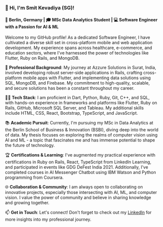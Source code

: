 ### 👋 Hi, I'm Smit Kevadiya (SG)!

#### 📍 Berlin, Germany | 🎓 MSc Data Analytics Student | 💻 Software Engineer with a Passion for AI & ML

Welcome to my GitHub profile! As a dedicated Software Engineer, I have cultivated a diverse skill set in cross-platform mobile and web application development. My experience spans across healthcare, e-commerce, and education sectors, where I've harnessed the power of technologies like Flutter, Ruby on Rails, and MongoDB.

🔧 **Professional Background**: My journey at Azzure Solutions in Surat, India, involved developing robust server-side applications in Rails, crafting cross-platform mobile apps with Flutter, and implementing data solutions using SQL, MongoDB, and Firebase. My commitment to high-quality, scalable, and secure solutions has been a constant throughout my career.

👨‍💻 **Tech Stack**: I am proficient in Dart, Python, Ruby, Git, C++, and SQL, with hands-on experience in frameworks and platforms like Flutter, Ruby on Rails, GitHub, Microsoft SQL Server, and Tableau. My additional skills include HTML, CSS, React, Bootstrap, TypeScript, and JavaScript.

📚 **Academic Pursuit**: Currently, I'm pursuing my MSc in Data Analytics at the Berlin School of Business & Innovation (BSBI), diving deep into the world of data. My thesis focuses on exploring the realms of computer vision using AI and ML - a topic that fascinates me and has immense potential to shape the future of technology.

🏆 **Certifications & Learning**: I've augmented my practical experience with certifications in Ruby on Rails, React, TypeScript from LinkedIn Learning, and participated in events like GDG DeFest India 2021. Additionally, I've completed courses in AI Messenger Chatbot using IBM Watson and Python programming from Coursera.

🌐 **Collaboration & Community**: I am always open to collaborating on innovative projects, especially those intersecting with AI, ML, and computer vision. I value the power of community and believe in sharing knowledge and growing together.

📫 **Get in Touch**: Let's connect! Don't forget to check out my [LinkedIn](www.linkedin.com/in/smitkevadiya50) for more insights into my professional journey.
